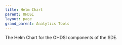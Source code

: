 ```yaml
---
title: Helm Chart
parent: OHDSI
layout: page
grand_parent: Analytics Tools
---
```


The Helm Chart for the OHDSI components of the SDE. 
